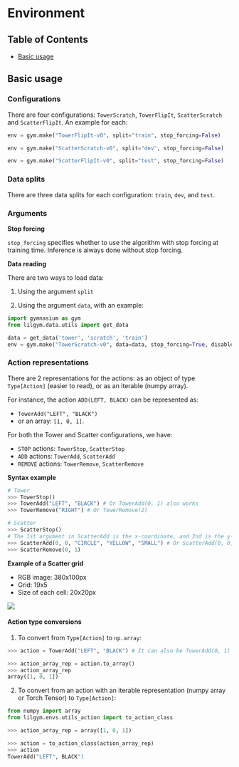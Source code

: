 # Environment

## Table of Contents

- [Basic usage](basic-usage)

## Basic usage

### Configurations

There are four configurations: `TowerScratch`, `TowerFlipIt`, `ScatterScratch` and `ScatterFlipIt`. An example for each:

```python
env = gym.make("TowerFlipIt-v0", split="train", stop_forcing=False)

env = gym.make("ScatterScratch-v0", split="dev", stop_forcing=False)

env = gym.make("ScatterFlipIt-v0", split="test", stop_forcing=False)
```

### Data splits

There are three data splits for each configuration: `train`, `dev`, and `test`.

### Arguments

**Stop forcing**

`stop_forcing` specifies whether to use the algorithm with stop forcing at training time. Inference is always done without stop forcing.

**Data reading**

There are two ways to load data:

1. Using the argument `split`

2. Using the argument `data`, with an example:

```python
import gymnasium as gym
from lilgym.data.utils import get_data

data = get_data('tower', 'scratch', 'train')
env = gym.make("TowerScratch-v0", data=data, stop_forcing=True, disable_env_checker=True)
```

### Action representations

There are 2 representations for the actions: as an object of type `Type[Action]` (easier to read), or as an iterable (numpy array).

For instance, the action `ADD(LEFT, BLACK)` can be represented as:
- `TowerAdd("LEFT", "BLACK")`
- or an array: `[1, 0, 1]`.

For both the Tower and Scatter configurations, we have:
- `STOP` actions: `TowerStop`, `ScatterStop`
- `ADD` actions: `TowerAdd`, `ScatterAdd`
- `REMOVE` actions: `TowerRemove`, `ScatterRemove`

**Syntax example**

```python
# Tower
>>> TowerStop()
>>> TowerAdd("LEFT", "BLACK") # Or TowerAdd(0, 1) also works
>>> TowerRemove("RIGHT") # Or TowerRemove(2)

# Scatter
>>> ScatterStop()
# The 1st argument in ScatterAdd is the x-coordinate, and 2nd is the y-coordinate.
>>> ScatterAdd(0, 0, "CIRCLE", "YELLOW", "SMALL") # Or ScatterAdd(0, 0, 0, 0, 0)
>>> ScatterRemove(0, 1)
```

**Example of a Scatter grid**

- RGB image: 380x100px
- Grid: 19x5
- Size of each cell: 20x20px

![](../../media/images/initial_state_grid.png)

#### Action type conversions

1. To convert from `Type[Action]` to `np.array`:

```python
>>> action = TowerAdd("LEFT", "BLACK") # It can also be TowerAdd(0, 1)

>>> action_array_rep = action.to_array()
>>> action_array_rep
array([1, 0, 1])
```

2. To convert from an action with an iterable representation (numpy array or Torch Tensor) to `Type[Action]`:

```python
from numpy import array
from lilgym.envs.utils_action import to_action_class

>>> action_array_rep = array([1, 0, 1])

>>> action = to_action_class(action_array_rep)
>>> action
TowerAdd("LEFT", BLACK")
```

#### 
